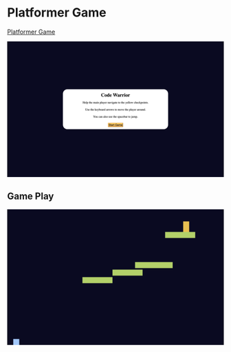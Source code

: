 # Platformer Game

[Platformer Game](https://platformer-game-24.netlify.app/)

![Game Play](./images/Img1.png)

## Game Play

![Demo](./images/Img2.png)
